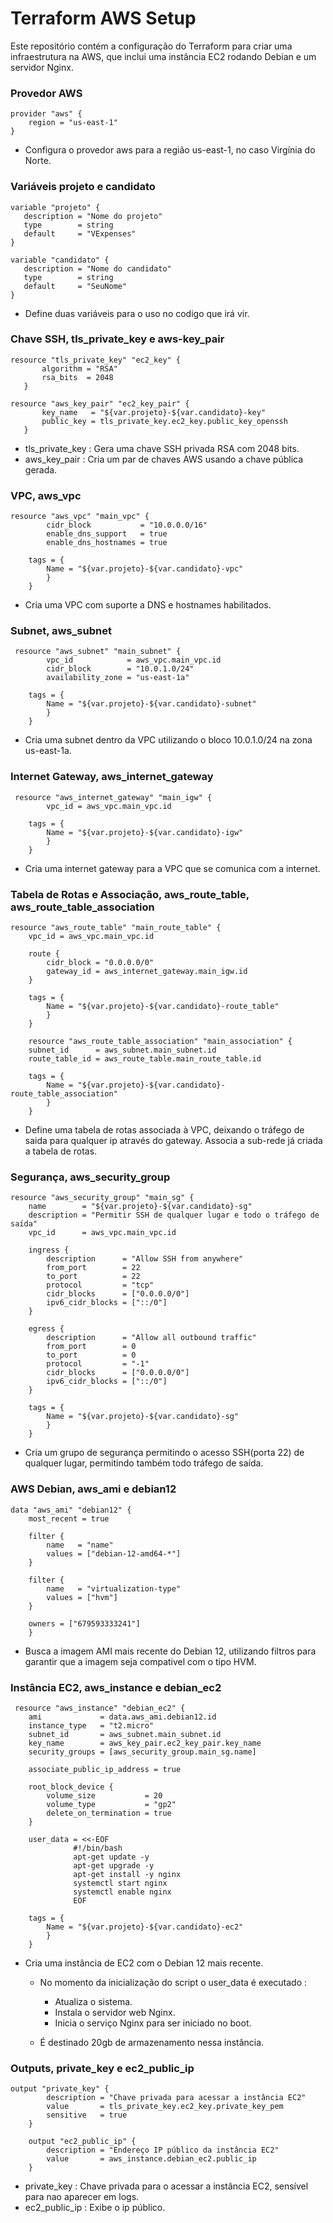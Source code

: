 # Terraform AWS Setup

Este repositório contém a configuração do Terraform para criar uma infraestrutura na AWS, que inclui uma instância EC2 rodando Debian e um servidor Nginx.

 ### Provedor AWS

```hc1
provider "aws" {
    region = "us-east-1"
}
```
- Configura o provedor aws para a região us-east-1, no caso Virgínia do Norte.



 ### Variáveis projeto e candidato

 ```hc1
variable "projeto" {
    description = "Nome do projeto"
    type        = string
    default     = "VExpenses"
}

variable "candidato" {
    description = "Nome do candidato"
    type        = string
    default     = "SeuNome"
}
```
- Define duas variáveis para o uso no codigo que irá vir.

 ### Chave SSH, tls_private_key e aws-key_pair

 ```hc1
 resource "tls_private_key" "ec2_key" {
        algorithm = "RSA"
        rsa_bits  = 2048
    }

resource "aws_key_pair" "ec2_key_pair" {
        key_name   = "${var.projeto}-${var.candidato}-key"
        public_key = tls_private_key.ec2_key.public_key_openssh
    }
```
- tls_private_key : Gera uma chave SSH privada RSA com 2048 bits.
- aws_key_pair : Cria um par de chaves AWS usando a chave pública gerada.

### VPC, aws_vpc

```hc1
resource "aws_vpc" "main_vpc" {
        cidr_block           = "10.0.0.0/16"
        enable_dns_support   = true
        enable_dns_hostnames = true

    tags = {
        Name = "${var.projeto}-${var.candidato}-vpc"
        }
    }
```
- Cria uma VPC com suporte a DNS e hostnames habilitados.

### Subnet, aws_subnet

```hc1
 resource "aws_subnet" "main_subnet" {
        vpc_id            = aws_vpc.main_vpc.id
        cidr_block        = "10.0.1.0/24"
        availability_zone = "us-east-1a"

    tags = {
        Name = "${var.projeto}-${var.candidato}-subnet"
        }
    }
```
- Cria uma subnet dentro da VPC utilizando o bloco 10.0.1.0/24 na zona us-east-1a.

### Internet Gateway, aws_internet_gateway

```hc1
 resource "aws_internet_gateway" "main_igw" {
        vpc_id = aws_vpc.main_vpc.id

    tags = {
        Name = "${var.projeto}-${var.candidato}-igw"
        }
    }
```
- Cria uma internet gateway para a VPC que se comunica com a internet.

### Tabela de Rotas e Associação, aws_route_table, aws_route_table_association

```hc1
resource "aws_route_table" "main_route_table" {
    vpc_id = aws_vpc.main_vpc.id

    route {
        cidr_block = "0.0.0.0/0"
        gateway_id = aws_internet_gateway.main_igw.id
    }

    tags = {
        Name = "${var.projeto}-${var.candidato}-route_table"
        }
    }

    resource "aws_route_table_association" "main_association" {
    subnet_id      = aws_subnet.main_subnet.id
    route_table_id = aws_route_table.main_route_table.id

    tags = {
        Name = "${var.projeto}-${var.candidato}-route_table_association"
        }
    }
```
- Define uma tabela de rotas associada à VPC, deixando o tráfego de saida para qualquer ip através do gateway. Associa a sub-rede já criada a tabela de rotas.

### Segurança, aws_security_group

```hc1
resource "aws_security_group" "main_sg" {
    name        = "${var.projeto}-${var.candidato}-sg"
    description = "Permitir SSH de qualquer lugar e todo o tráfego de saída"
    vpc_id      = aws_vpc.main_vpc.id

    ingress {
        description      = "Allow SSH from anywhere"
        from_port        = 22
        to_port          = 22
        protocol         = "tcp"
        cidr_blocks      = ["0.0.0.0/0"]
        ipv6_cidr_blocks = ["::/0"]
    }

    egress {
        description      = "Allow all outbound traffic"
        from_port        = 0
        to_port          = 0
        protocol         = "-1"
        cidr_blocks      = ["0.0.0.0/0"]
        ipv6_cidr_blocks = ["::/0"]
    }

    tags = {
        Name = "${var.projeto}-${var.candidato}-sg"
        }
    }
```
- Cria um grupo de segurança permitindo o acesso SSH(porta 22) de qualquer lugar, permitindo também todo tráfego de saída.

### AWS Debian, aws_ami e debian12

```hc1
data "aws_ami" "debian12" {
    most_recent = true

    filter {
        name   = "name"
        values = ["debian-12-amd64-*"]
    }

    filter {
        name   = "virtualization-type"
        values = ["hvm"]
    }

    owners = ["679593333241"]
    }
```
- Busca a imagem AMI mais recente do Debian 12, utilizando filtros para garantir que a imagem seja compativel com o tipo HVM.

### Instância EC2, aws_instance e debian_ec2

```hc1
 resource "aws_instance" "debian_ec2" {
    ami             = data.aws_ami.debian12.id
    instance_type   = "t2.micro"
    subnet_id       = aws_subnet.main_subnet.id
    key_name        = aws_key_pair.ec2_key_pair.key_name
    security_groups = [aws_security_group.main_sg.name]

    associate_public_ip_address = true

    root_block_device {
        volume_size           = 20
        volume_type           = "gp2"
        delete_on_termination = true
    }

    user_data = <<-EOF
              #!/bin/bash
              apt-get update -y
              apt-get upgrade -y
              apt-get install -y nginx
              systemctl start nginx
              systemctl enable nginx
              EOF

    tags = {
        Name = "${var.projeto}-${var.candidato}-ec2"
        }
    }
```
- Cria uma instância de EC2 com o Debian 12 mais recente.
    - No momento da inicialização do script o user_data é executado :
      - Atualiza o sistema. 
      - Instala o servidor web Nginx.
      - Inicia o serviço Nginx para ser iniciado no boot.

    - É destinado 20gb de armazenamento nessa instância.

### Outputs, private_key e ec2_public_ip

```hc1
output "private_key" {
        description = "Chave privada para acessar a instância EC2"
        value       = tls_private_key.ec2_key.private_key_pem
        sensitive   = true
    }

    output "ec2_public_ip" {
        description = "Endereço IP público da instância EC2"
        value       = aws_instance.debian_ec2.public_ip
    }
```
- private_key : Chave privada para o acessar a instância EC2, sensível para nao aparecer em logs.
- ec2_public_ip : Exibe o ip público. 
